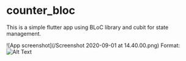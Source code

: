# counter_bloc

This is a simple flutter app using BLoC library and cubit for state management.

![App screenshot](/Screenshot 2020-09-01 at 14.40.00.png)
Format: ![Alt Text](url)
